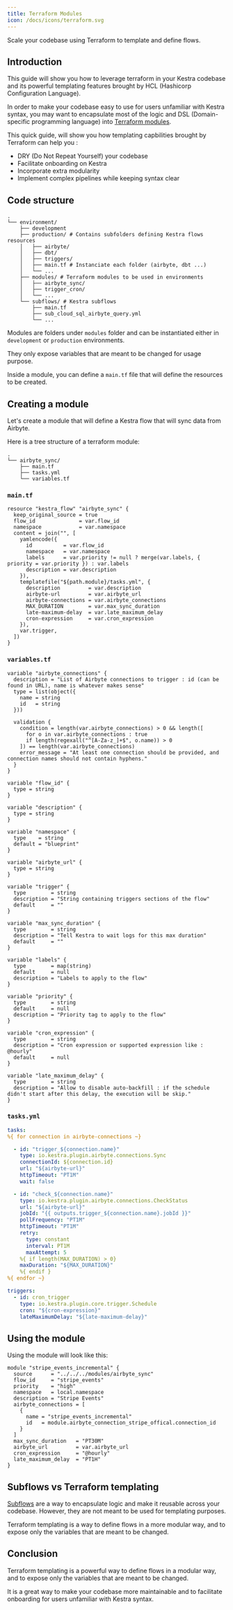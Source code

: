 ```yaml
---
title: Terraform Modules
icon: /docs/icons/terraform.svg
---
```


Scale your codebase using Terraform to template and define flows.

## Introduction

This guide will show you how to leverage terraform in your Kestra codebase and its powerful templating features brought by HCL (Hashicorp Configuration Language).

In order to make your codebase easy to use for users unfamiliar with Kestra syntax, you may want to encapsulate most of the logic and DSL (Domain-specific programming language) into [Terraform modules](https://developer.hashicorp.com/terraform/language/modules).

This quick guide, will show you how templating capbilities brought by Terraform can help you :

- DRY (Do Not Repeat Yourself) your codebase
- Facilitate onboarding on Kestra
- Incorporate extra modularity
- Implement complex pipelines while keeping syntax clear

## Code structure

```
.
└── environment/
    ├── development
    ├── production/ # Contains subfolders defining Kestra flows resources
    │   ├── airbyte/
    │   ├── dbt/
    │   ├── triggers/
    │   ├── main.tf # Instanciate each folder (airbyte, dbt ...)
    │   └── ...
    ├── modules/ # Terraform modules to be used in environments
    │   ├── airbyte_sync/
    │   ├── trigger_cron/
    │   └── ...
    └── subflows/ # Kestra subflows
        ├── main.tf
        ├── sub_cloud_sql_airbyte_query.yml
        └── ...
```

Modules are folders under `modules` folder and can be instantiated either in `development` or `production` environments.

They only expose variables that are meant to be changed for usage purpose.

Inside a module, you can define a `main.tf` file that will define the resources to be created.

## Creating a module

Let's create a module that will define a Kestra flow that will sync data from Airbyte.

Here is a tree structure of a terraform module:

```
.
└── airbyte_sync/
    ├── main.tf
    ├── tasks.yml
    └── variables.tf
```

### `main.tf`

```hcl
resource "kestra_flow" "airbyte_sync" {
  keep_original_source = true
  flow_id              = var.flow_id
  namespace            = var.namespace
  content = join("", [
    yamlencode({
      id          = var.flow_id
      namespace   = var.namespace
      labels      = var.priority != null ? merge(var.labels, { priority = var.priority }) : var.labels
      description = var.description
    }),
    templatefile("${path.module}/tasks.yml", {
      description         = var.description
      airbyte-url         = var.airbyte_url
      airbyte-connections = var.airbyte_connections
      MAX_DURATION        = var.max_sync_duration
      late-maximum-delay  = var.late_maximum_delay
      cron-expression     = var.cron_expression
    }),
    var.trigger,
  ])
}
```

### `variables.tf`

```hcl
variable "airbyte_connections" {
  description = "List of Airbyte connections to trigger : id (can be found in URL), name is whatever makes sense"
  type = list(object({
    name = string
    id   = string
  }))

  validation {
    condition = length(var.airbyte_connections) > 0 && length([
      for o in var.airbyte_connections : true
      if length(regexall("^[A-Za-z_]+$", o.name)) > 0
    ]) == length(var.airbyte_connections)
    error_message = "At least one connection should be provided, and connection names should not contain hyphens."
  }
}

variable "flow_id" {
  type = string
}

variable "description" {
  type = string
}

variable "namespace" {
  type    = string
  default = "blueprint"
}

variable "airbyte_url" {
  type = string
}

variable "trigger" {
  type        = string
  description = "String containing triggers sections of the flow"
  default     = ""
}

variable "max_sync_duration" {
  type        = string
  description = "Tell Kestra to wait logs for this max duration"
  default     = ""
}

variable "labels" {
  type        = map(string)
  default     = null
  description = "Labels to apply to the flow"
}

variable "priority" {
  type        = string
  default     = null
  description = "Priority tag to apply to the flow"
}

variable "cron_expression" {
  type        = string
  description = "Cron expression or supported expression like : @hourly"
  default     = null
}

variable "late_maximum_delay" {
  type        = string
  description = "Allow to disable auto-backfill : if the schedule didn't start after this delay, the execution will be skip."
}
```


### `tasks.yml`

```yaml
tasks:
%{ for connection in airbyte-connections ~}

  - id: "trigger_${connection.name}"
    type: io.kestra.plugin.airbyte.connections.Sync
    connectionId: ${connection.id}
    url: "${airbyte-url}"
    httpTimeout: "PT1M"
    wait: false

  - id: "check_${connection.name}"
    type: io.kestra.plugin.airbyte.connections.CheckStatus
    url: "${airbyte-url}"
    jobId: "{{ outputs.trigger_${connection.name}.jobId }}"
    pollFrequency: "PT1M"
    httpTimeout: "PT1M"
    retry:
      type: constant
      interval: PT1M
      maxAttempt: 5
    %{ if length(MAX_DURATION) > 0}
    maxDuration: "${MAX_DURATION}"
    %{ endif }
%{ endfor ~}

triggers:
  - id: cron_trigger
    type: io.kestra.plugin.core.trigger.Schedule
    cron: "${cron-expression}"
    lateMaximumDelay: "${late-maximum-delay}"
```

## Using the module

Using the module will look like this:

```hcl
module "stripe_events_incremental" {
  source      = "../../../modules/airbyte_sync"
  flow_id     = "stripe_events"
  priority    = "high"
  namespace   = local.namespace
  description = "Stripe Events"
  airbyte_connections = [
    {
      name = "stripe_events_incremental"
      id   = module.airbyte_connection_stripe_offical.connection_id
    }
  ]
  max_sync_duration   = "PT30M"
  airbyte_url         = var.airbyte_url
  cron_expression     = "@hourly"
  late_maximum_delay  = "PT1H"
}
```

## Subflows vs Terraform templating

[Subflows](../04.workflow-components/10.subflows.md) are a way to encapsulate logic and make it reusable across your codebase. However, they are not meant to be used for templating purposes.

Terraform templating is a way to define flows in a more modular way, and to expose only the variables that are meant to be changed.

## Conclusion

Terraform templating is a powerful way to define flows in a modular way, and to expose only the variables that are meant to be changed.

It is a great way to make your codebase more maintainable and to facilitate onboarding for users unfamiliar with Kestra syntax.
